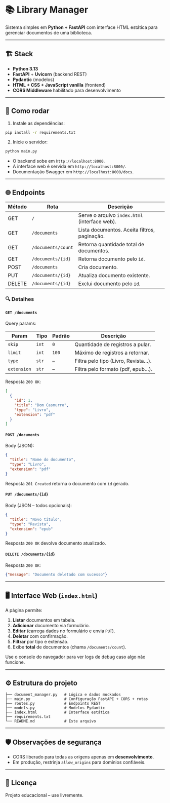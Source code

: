 # 📚 Library Manager

Sistema simples em **Python + FastAPI** com interface HTML estática para gerenciar documentos de uma biblioteca.

---

## 🏗️ Stack

- **Python 3.13**
- **FastAPI** + **Uvicorn** (backend REST)
- **Pydantic** (modelos)
- **HTML + CSS + JavaScript vanilla** (frontend)
- **CORS Middleware** habilitado para desenvolvimento

---

## 🚀 Como rodar

1. Instale as dependências:

```bash
pip install -r requirements.txt
```

2. Inicie o servidor:

```bash
python main.py
```

  * O backend sobe em `http://localhost:8000`.
  * A interface web é servida em `http://localhost:8000/`.
  * Documentação Swagger em `http://localhost:8000/docs`.

---

## 🌐 Endpoints

| Método | Rota | Descrição |
|--------|------|-----------|
| GET    | `/` | Serve o arquivo `index.html` (interface web). |
| GET    | `/documents` | Lista documentos. Aceita filtros, paginação. |
| GET    | `/documents/count` | Retorna quantidade total de documentos. |
| GET    | `/documents/{id}` | Retorna documento pelo `id`. |
| POST   | `/documents` | Cria documento. |
| PUT    | `/documents/{id}` | Atualiza documento existente. |
| DELETE | `/documents/{id}` | Exclui documento pelo `id`. |

### 🔍 Detalhes

#### `GET /documents`

Query params:

| Param | Tipo | Padrão | Descrição |
|-------|------|--------|-----------|
| `skip` | `int` | `0` | Quantidade de registros a pular. |
| `limit` | `int` | `100` | Máximo de registros a retornar. |
| `type` | `str` | – | Filtra pelo tipo (Livro, Revista…). |
| `extension` | `str` | – | Filtra pelo formato (pdf, epub…). |

Resposta `200 OK`:
```json
[
  {
    "id": 1,
    "title": "Dom Casmurro",
    "type": "Livro",
    "extension": "pdf"
  }
]
```

#### `POST /documents`

Body (JSON):
```json
{
  "title": "Nome do documento",
  "type": "Livro",
  "extension": "pdf"
}
```
Resposta `201 Created` retorna o documento com `id` gerado.

#### `PUT /documents/{id}`

Body (JSON – todos opcionais):
```json
{
  "title": "Novo título",
  "type": "Revista",
  "extension": "epub"
}
```
Resposta `200 OK` devolve documento atualizado.

#### `DELETE /documents/{id}`

Resposta `200 OK`:
```json
{"message": "Documento deletado com sucesso"}
```

---

## 🖥️ Interface Web (`index.html`)

A página permite:

1. **Listar** documentos em tabela.
2. **Adicionar** documento via formulário.
3. **Editar** (carrega dados no formulário e envia `PUT`).
4. **Deletar** com confirmação.
5. **Filtrar** por tipo e extensão.
6. Exibe **total** de documentos (chama `/documents/count`).

Use o console do navegador para ver logs de debug caso algo não funcione.

---

## ⚙️ Estrutura do projeto

```
├── document_manager.py   # Lógica e dados mockados
├── main.py               # Configuração FastAPI + CORS + rotas
├── routes.py             # Endpoints REST
├── models.py             # Modelos Pydantic
├── index.html            # Interface estática
├── requirements.txt
└── README.md             # Este arquivo
```

---

## 🛡️ Observações de segurança

- CORS liberado para todas as origens apenas em **desenvolvimento**.
- Em produção, restrinja `allow_origins` para domínios confiáveis.

---

## 📄 Licença

Projeto educacional – use livremente.
